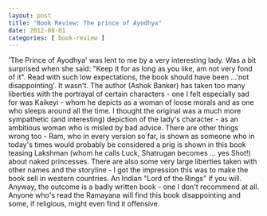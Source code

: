 ```yaml
---
layout: post
title: "Book Review: The prince of Ayodhya"
date: 2012-08-01
categories: [ book-review ]
---
```

'The Prince of Ayodhya' was lent to me by a very interesting lady. Was a bit surprised when she said: "Keep it for as long as you like, am not very fond of it". Read with such low expectations, the book should have been ...'not disappointing'. It wasn't. The author (Ashok Banker) has taken too many liberties with the portrayal of certain characters - one I felt especially sad for was Kaikeyi - whom he depicts as a woman of loose morals and as one who sleeps around all the time. I thought the original was a much more sympathetic (and interesting) depiction of the lady's character - as an ambitious woman who is misled by bad advice. There are other things wrong too - Ram, who in every version so far, is shown as someone who in today's times would probably be considered a prig is shown in this book teasing Lakshman (whom he calls Luck, Shatrugan becomes ... yes Shot!) about naked princesses. There are also some very large liberties taken with other names and the storyline - I got the impression this was to make the book sell in western countries. An Indian "Lord of the Rings" if you will. Anyway, the outcome is a badly written book - one I don't recommend at all. Anyone who's read the Ramayana will find this book disappointing and some, if religious, might even find it offensive.
